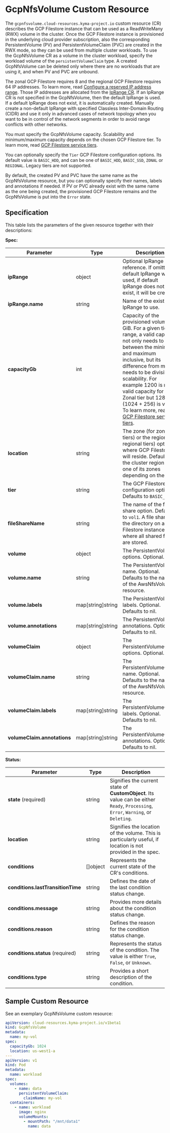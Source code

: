 # GcpNfsVolume Custom Resource

The `gcpnfsvolume.cloud-resources.kyma-project.io` custom resource (CR) describes the GCP Filestore
instance that can be used as a ReadWriteMany (RWX) volume in the cluster. Once the GCP Filestore instance is provisioned
in the underlying cloud provider subscription, also the corresponding PersistentVolume (PV) and
PersistentVolumeClaim (PVC) are created in the RWX mode, so they can be used from multiple cluster workloads.
To use the GcpNfsVolume CR as a volume in the cluster workload, specify the workload volume of the `persistentVolumeClaim` type.
A created GcpNfsVolume can be deleted only where there are no workloads that
are using it, and when PV and PVC are unbound.

The zonal GCP Filestore requires 8 and the regional GCP Filestore requires 64 IP addresses. To learn
more, read [Configure a reserved IP address range](https://cloud.google.com/filestore/docs/creating-instances#configure_a_reserved_ip_address_range). 
Those IP addresses are
allocated from the [IpRange CR](./04-10-iprange.md). If an IpRange CR is not specified in the GcpNfsVolume,
then the default IpRange is used. If a default IpRange does not exist, it is automatically created.
Manually create a non-default IpRange with specified Classless Inter-Domain Routing (CIDR) and use it only in advanced cases of network topology
when you want to be in control of the network segments in order to avoid range conflicts with other networks.

You must specify the GcpNfsVolume capacity. Scalability and minimum/maximum capacity depends on the chosen GCP Filestore tier.
To learn more, read [GCP Filestore service tiers](https://cloud.google.com/filestore/docs/service-tiers).


You can optionally specify the `Tier` GCP Filestore configuration options. Its default value is `BASIC_HDD`, 
and can be one of `BASIC_HDD`, `BASIC_SSD`, `ZONAL` or `REGIONAL`. Legacy tiers are not supported.

By default, the created PV and PVC have the same name as the GcpNfsVolume resource, but you can optionally
specify their names, labels and annotations if needed. If PV or PVC already exist with the same name as the one
being created, the provisioned GCP Filestore remains and the GcpNfsVolume is put into the `Error` state.

## Specification <!-- {docsify-ignore} -->
This table lists the parameters of the given resource together with their descriptions:

**Spec:**

| Parameter                   | Type                | Description                                                                                                                                                                                                                                                                                                                                                                                                             |
|-----------------------------|---------------------|-------------------------------------------------------------------------------------------------------------------------------------------------------------------------------------------------------------------------------------------------------------------------------------------------------------------------------------------------------------------------------------------------------------------------|
| **ipRange**                 | object              | Optional IpRange reference. If omitted, default IpRange will be used, if default IpRange does not exist, it will be created.                                                                                                                                                                                                                                                                                            |
| **ipRange.name**            | string              | Name of the existing IpRange to use.                                                                                                                                                                                                                                                                                                                                                                                    |
| **capacityGb**              | int                 | Capacity of the provisioned volume in GiB. For a given tier range, a valid capacity not only needs to be between the minimum and maximum inclusive, but its difference from min needs to be divisible to scalability. For example 1200 is not a valid capacity for Zonal tier but 1280 (1024 + 256) is valid. To learn more, read [GCP Filestore service tiers](https://cloud.google.com/filestore/docs/service-tiers). |
| **location**                | string              | The zone (for zonal tiers) or the region (for regional tiers) option where GCP Filestore will reside. Defaults to the cluster region or one of its zones depending on the tier.                                                                                                                                                                                                                                         |
| **tier**                    | string              | The GCP Filestore tier configuration option. Defaults to `BASIC_HDD`.                                                                                                                                                                                                                                                                                                                                                   |
| **fileShareName**           | string              | The name of the file share option. Defaults to `vol1`. A file share is the directory on a Filestore instance where all shared files are stored.                                                                                                                                                                                                                                                                         |
| **volume**                  | object              | The PersistentVolume options. Optional.                                                                                                                                                                                                                                                                                                                                                                                 |
| **volume.name**             | string              | The PersistentVolume name. Optional. Defaults to the name of the AwsNfsVolume resource.                                                                                                                                                                                                                                                                                                                                 |
| **volume.labels**           | map\[string\]string | The PersistentVolume labels. Optional. Defaults to nil.                                                                                                                                                                                                                                                                                                                                                                 |
| **volume.annotations**      | map\[string\]string | The PersistentVolume annotations. Optional. Defaults to nil.                                                                                                                                                                                                                                                                                                                                                            |
| **volumeClaim**             | object              | The PersistentVolumeClaim options. Optional.                                                                                                                                                                                                                                                                                                                                                                            |
| **volumeClaim.name**        | string              | The PersistentVolumeClaim name. Optional. Defaults to the name of the AwsNfsVolume resource.                                                                                                                                                                                                                                                                                                                            |
| **volumeClaim.labels**      | map\[string\]string | The PersistentVolumeClaim labels. Optional. Defaults to nil.                                                                                                                                                                                                                                                                                                                                                            |
| **volumeClaim.annotations** | map\[string\]string | The PersistentVolumeClaim annotations. Optional. Defaults to nil.                                                                                                                                                                                                                                                                                                                                                       |

**Status:**

| Parameter                         | Type       | Description                                                                                                                        |
|-----------------------------------|------------|------------------------------------------------------------------------------------------------------------------------------------|
| **state** (required)              | string     | Signifies the current state of **CustomObject**. Its value can be either `Ready`, `Processing`, `Error`, `Warning`, or `Deleting`. |
| **location**                      | string     | Signifies the location of the volume. This is particularly useful, if location is not provided in the spec.                        |
| **conditions**                    | \[\]object | Represents the current state of the CR's conditions.                                                                               |
| **conditions.lastTransitionTime** | string     | Defines the date of the last condition status change.                                                                              |
| **conditions.message**            | string     | Provides more details about the condition status change.                                                                           |
| **conditions.reason**             | string     | Defines the reason for the condition status change.                                                                                |
| **conditions.status** (required)  | string     | Represents the status of the condition. The value is either `True`, `False`, or `Unknown`.                                         |
| **conditions.type**               | string     | Provides a short description of the condition.                                                                                     |


## Sample Custom Resource <!-- {docsify-ignore} -->

See an exemplary GcpNfsVolume custom resource:

```yaml
apiVersion: cloud-resources.kyma-project.io/v1beta1
kind: GcpNfsVolume
metadata:
  name: my-vol
spec:
  capacityGb: 1024
  location: us-west1-a
---
apiVersion: v1
kind: Pod
metadata:
  name: workload
spec:
  volumes:
    - name: data
      persistentVolumeClaim:
        claimName: my-vol
  containers:
    - name: workload
      image: nginx
      volumeMounts:
        - mountPath: "/mnt/data1"
          name: data
```
